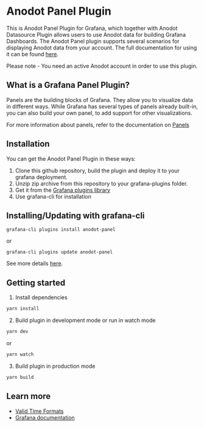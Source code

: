 # Anodot Panel Plugin

This is Anodot Panel Plugin for Grafana, which together with Anodot Datasource Plugin allows users to use Anodot data for building Grafana Dashboards. The Anodot Panel plugin supports several scenarios for displaying Anodot data from your account. The full documentation for using it can be found [here](https://support.anodot.com/hc/en-us/articles/360020696700).

Please note - You need an active Anodot account in order to use this plugin.

## What is a Grafana Panel Plugin?

Panels are the building blocks of Grafana. They allow you to visualize data in different ways. While Grafana has several types of panels already built-in, you can also build your own panel, to add support for other visualizations.

For more information about panels, refer to the documentation on [Panels](https://grafana.com/docs/grafana/latest/features/panels/panels/)

## Installation

You can get the Anodot Panel Plugin in these ways:

1. Clone this github repository, build the plugin and deploy it to your grafana deployment.
2. Unzip zip archive from this repository to your grafana-plugins folder.
3. Get it from the [Grafana plugins library](https://grafana.com/grafana/plugins/anodot-panel)
4. Use grafana-cli for installation

## Installing/Updating with grafana-cli

```
grafana-cli plugins install anodot-panel
```

or

```
grafana-cli plugins update anodot-panel
```

See more details [here](https://grafana.com/docs/grafana/latest/administration/cli/#plugins-commands).

## Getting started

1. Install dependencies

```BASH
yarn install
```

2. Build plugin in development mode or run in watch mode

```BASH
yarn dev
```

or

```BASH
yarn watch
```

3. Build plugin in production mode

```BASH
yarn build
```

## Learn more

- [Valid Time Formats](https://github.com/anodot/grafana-panel/wiki/Valid-Time-Formats)
- [Grafana documentation](https://grafana.com/docs/)
